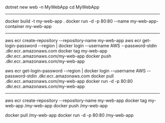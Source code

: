 dotnet new web -n MyWebApp
cd MyWebApp

***********************************************

docker build -t my-web-app .
docker run -d -p 80:80 --name my-web-app-container my-web-app

***********************************************

aws ecr create-repository --repository-name my-web-app
aws ecr get-login-password --region <your-region> | docker login --username AWS --password-stdin <your-account-id>.dkr.ecr.<your-region>.amazonaws.com
docker tag my-web-app <your-account-id>.dkr.ecr.<your-region>.amazonaws.com/my-web-app
docker push <your-account-id>.dkr.ecr.<your-region>.amazonaws.com/my-web-app

aws ecr get-login-password --region <your-region> | docker login --username AWS --password-stdin <your-account-id>.dkr.ecr.<your-region>.amazonaws.com
docker pull <your-account-id>.dkr.ecr.<your-region>.amazonaws.com/my-web-app
docker run -d -p 80:80 <your-account-id>.dkr.ecr.<your-region>.amazonaws.com/my-web-app

***********************************************

aws ecr create-repository --repository-name my-web-app
docker tag my-web-app <registry-url>/my-web-app
docker push <registry-url>/my-web-app

docker pull <registry-url>/my-web-app
docker run -d -p 80:80 <registry-url>/my-web-app

